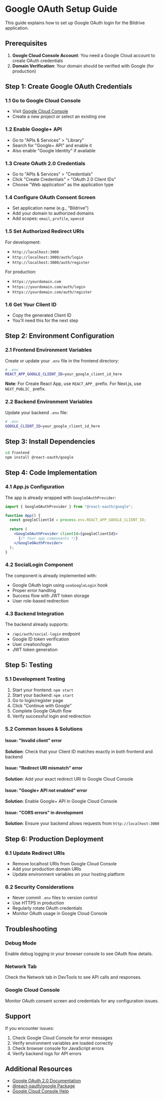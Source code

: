 # Google OAuth Setup Guide

This guide explains how to set up Google OAuth login for the Bildrive application.

## Prerequisites

1. **Google Cloud Console Account**: You need a Google Cloud account to create OAuth credentials
2. **Domain Verification**: Your domain should be verified with Google (for production)

## Step 1: Create Google OAuth Credentials

### 1.1 Go to Google Cloud Console
- Visit [Google Cloud Console](https://console.cloud.google.com/)
- Create a new project or select an existing one

### 1.2 Enable Google+ API
- Go to "APIs & Services" > "Library"
- Search for "Google+ API" and enable it
- Also enable "Google Identity" if available

### 1.3 Create OAuth 2.0 Credentials
- Go to "APIs & Services" > "Credentials"
- Click "Create Credentials" > "OAuth 2.0 Client IDs"
- Choose "Web application" as the application type

### 1.4 Configure OAuth Consent Screen
- Set application name (e.g., "Bildrive")
- Add your domain to authorized domains
- Add scopes: `email`, `profile`, `openid`

### 1.5 Set Authorized Redirect URIs
For development:
- `http://localhost:3000`
- `http://localhost:3000/auth/login`
- `http://localhost:3000/auth/register`

For production:
- `https://yourdomain.com`
- `https://yourdomain.com/auth/login`
- `https://yourdomain.com/auth/register`

### 1.6 Get Your Client ID
- Copy the generated Client ID
- You'll need this for the next step

## Step 2: Environment Configuration

### 2.1 Frontend Environment Variables
Create or update your `.env` file in the frontend directory:

```bash
# .env
REACT_APP_GOOGLE_CLIENT_ID=your_google_client_id_here
```

**Note**: For Create React App, use `REACT_APP_` prefix. For Next.js, use `NEXT_PUBLIC_` prefix.

### 2.2 Backend Environment Variables
Update your backend `.env` file:

```bash
# .env
GOOGLE_CLIENT_ID=your_google_client_id_here
```

## Step 3: Install Dependencies

```bash
cd frontend
npm install @react-oauth/google
```

## Step 4: Code Implementation

### 4.1 App.js Configuration
The app is already wrapped with `GoogleOAuthProvider`:

```jsx
import { GoogleOAuthProvider } from "@react-oauth/google";

function App() {
  const googleClientId = process.env.REACT_APP_GOOGLE_CLIENT_ID;
  
  return (
    <GoogleOAuthProvider clientId={googleClientId}>
      {/* Your app components */}
    </GoogleOAuthProvider>
  );
}
```

### 4.2 SocialLogin Component
The component is already implemented with:
- Google OAuth login using `useGoogleLogin` hook
- Proper error handling
- Success flow with JWT token storage
- User role-based redirection

### 4.3 Backend Integration
The backend already supports:
- `/api/auth/social-login` endpoint
- Google ID token verification
- User creation/login
- JWT token generation

## Step 5: Testing

### 5.1 Development Testing
1. Start your frontend: `npm start`
2. Start your backend: `npm start`
3. Go to login/register page
4. Click "Continue with Google"
5. Complete Google OAuth flow
6. Verify successful login and redirection

### 5.2 Common Issues & Solutions

#### Issue: "Invalid client" error
**Solution**: Check that your Client ID matches exactly in both frontend and backend

#### Issue: "Redirect URI mismatch" error
**Solution**: Add your exact redirect URI to Google Cloud Console

#### Issue: "Google+ API not enabled" error
**Solution**: Enable Google+ API in Google Cloud Console

#### Issue: "CORS errors" in development
**Solution**: Ensure your backend allows requests from `http://localhost:3000`

## Step 6: Production Deployment

### 6.1 Update Redirect URIs
- Remove localhost URIs from Google Cloud Console
- Add your production domain URIs
- Update environment variables on your hosting platform

### 6.2 Security Considerations
- Never commit `.env` files to version control
- Use HTTPS in production
- Regularly rotate OAuth credentials
- Monitor OAuth usage in Google Cloud Console

## Troubleshooting

### Debug Mode
Enable debug logging in your browser console to see OAuth flow details.

### Network Tab
Check the Network tab in DevTools to see API calls and responses.

### Google Cloud Console
Monitor OAuth consent screen and credentials for any configuration issues.

## Support

If you encounter issues:
1. Check Google Cloud Console for error messages
2. Verify environment variables are loaded correctly
3. Check browser console for JavaScript errors
4. Verify backend logs for API errors

## Additional Resources

- [Google OAuth 2.0 Documentation](https://developers.google.com/identity/protocols/oauth2)
- [@react-oauth/google Package](https://www.npmjs.com/package/@react-oauth/google)
- [Google Cloud Console Help](https://cloud.google.com/apis/docs/overview)
